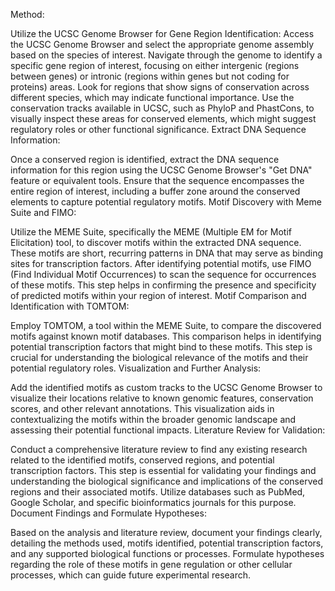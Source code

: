 Method:

Utilize the UCSC Genome Browser for Gene Region Identification:
Access the UCSC Genome Browser and select the appropriate genome assembly based on the species of interest.
Navigate through the genome to identify a specific gene region of interest, focusing on either intergenic (regions between genes) or intronic (regions within genes but not coding for proteins) areas. Look for regions that show signs of conservation across different species, which may indicate functional importance.
Use the conservation tracks available in UCSC, such as PhyloP and PhastCons, to visually inspect these areas for conserved elements, which might suggest regulatory roles or other functional significance.
Extract DNA Sequence Information:

Once a conserved region is identified, extract the DNA sequence information for this region using the UCSC Genome Browser's "Get DNA" feature or equivalent tools.
Ensure that the sequence encompasses the entire region of interest, including a buffer zone around the conserved elements to capture potential regulatory motifs.
Motif Discovery with Meme Suite and FIMO:

Utilize the MEME Suite, specifically the MEME (Multiple EM for Motif Elicitation) tool, to discover motifs within the extracted DNA sequence. These motifs are short, recurring patterns in DNA that may serve as binding sites for transcription factors.
After identifying potential motifs, use FIMO (Find Individual Motif Occurrences) to scan the sequence for occurrences of these motifs. This step helps in confirming the presence and specificity of predicted motifs within your region of interest.
Motif Comparison and Identification with TOMTOM:

Employ TOMTOM, a tool within the MEME Suite, to compare the discovered motifs against known motif databases. This comparison helps in identifying potential transcription factors that might bind to these motifs.
This step is crucial for understanding the biological relevance of the motifs and their potential regulatory roles.
Visualization and Further Analysis:

Add the identified motifs as custom tracks to the UCSC Genome Browser to visualize their locations relative to known genomic features, conservation scores, and other relevant annotations.
This visualization aids in contextualizing the motifs within the broader genomic landscape and assessing their potential functional impacts.
Literature Review for Validation:

Conduct a comprehensive literature review to find any existing research related to the identified motifs, conserved regions, and potential transcription factors.
This step is essential for validating your findings and understanding the biological significance and implications of the conserved regions and their associated motifs. Utilize databases such as PubMed, Google Scholar, and specific bioinformatics journals for this purpose.
Document Findings and Formulate Hypotheses:

Based on the analysis and literature review, document your findings clearly, detailing the methods used, motifs identified, potential transcription factors, and any supported biological functions or processes.
Formulate hypotheses regarding the role of these motifs in gene regulation or other cellular processes, which can guide future experimental research.
